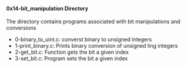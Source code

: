 #### 0x14-bit_manipulation Directory
The directory contains programs associated with bit manipulations and conversions
* 0-binary_to_uint.c: converst binary to unsigned integers
* 1-print_binary.c: Prints binary conversion of unsigned ling integers
* 2-get_bit.c: Function gets the bit a given index
* 3-set_bit.c: Program sets the bit a given index

